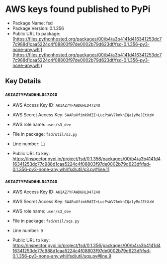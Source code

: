 # AWS keys found published to PyPi

* Package Name: fsd
* Package Version: 0.1.356
* Public URL to package: [https://files.pythonhosted.org/packages/00/b4/a3b4141d416341253dc77c988d1caa5224c4f08803f97de0002b79d623df/fsd-0.1.356-py3-none-any.whl](https://files.pythonhosted.org/packages/00/b4/a3b4141d416341253dc77c988d1caa5224c4f08803f97de0002b79d623df/fsd-0.1.356-py3-none-any.whl)

## Key Details

### `AKIAZ7YFAWD6HLD47Z4O`

* AWS Access Key ID: `AKIAZ7YFAWD6HLD47Z4O`
* AWS Secret Access Key: `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` 
* AWS role name: `user/s3_dev`
* File in package: `fsd/util/s3.py`
* Line number: `11`

* Public URL to key: https://inspector.pypi.io/project/fsd/0.1.356/packages/00/b4/a3b4141d416341253dc77c988d1caa5224c4f08803f97de0002b79d623df/fsd-0.1.356-py3-none-any.whl/fsd/util/s3.py#line.11



### `AKIAZ7YFAWD6HLD47Z4O`

* AWS Access Key ID: `AKIAZ7YFAWD6HLD47Z4O`
* AWS Secret Access Key: `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` 
* AWS role name: `user/s3_dev`
* File in package: `fsd/util/sqs.py`
* Line number: `9`

* Public URL to key: https://inspector.pypi.io/project/fsd/0.1.356/packages/00/b4/a3b4141d416341253dc77c988d1caa5224c4f08803f97de0002b79d623df/fsd-0.1.356-py3-none-any.whl/fsd/util/sqs.py#line.9


